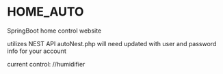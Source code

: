 # HOME_AUTO
SpringBoot home control website

utilizes NEST API
autoNest.php will need updated with user and password info for your account

current control:
  //humidifier
